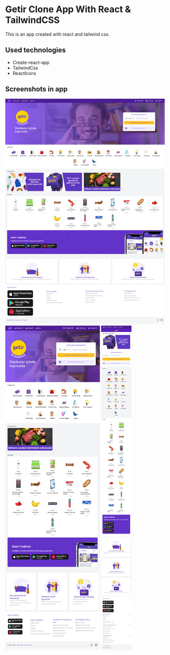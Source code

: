 # Getir Clone App With React & TailwindCSS

This is an app created with react and tailwind css.

## Used technologies

- Create-react-app
- TailwindCss
- ReactIcons

## Screenshots in app

![App on Big devices](https://github.com/fatihkayan20/ReactGetirClone/blob/master/assets/GithubImages/BigDevice.png?raw=true)
![App on Medium devices](https://github.com/fatihkayan20/ReactGetirClone/blob/master/assets/GithubImages/MediumDevice.png?raw=true)
![App on Small devices](https://github.com/fatihkayan20/ReactGetirClone/blob/master/assets/GithubImages/SmallDevice.png?raw=true)
